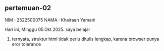 ﻿## pertemuan-02
NIM : 2522500075
NAMA : Khairaan Yamani

Hari ini, Minggu 05.Okt.2025. saya belajar
1) ternyata, struktur html tidak perlu ditulis lengkap, karena browser punya eror tolerance
